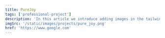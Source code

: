```yaml
---
title: PureJoy
tags: ['professional-project']
description: 'In this article we introduce adding images in the tailwind starter blog and the benefits and limitations of the next/image component.'
imgSrc: '/static/images/projects/pure_joy.png'
href: 'https://www.google.com'
---
```

